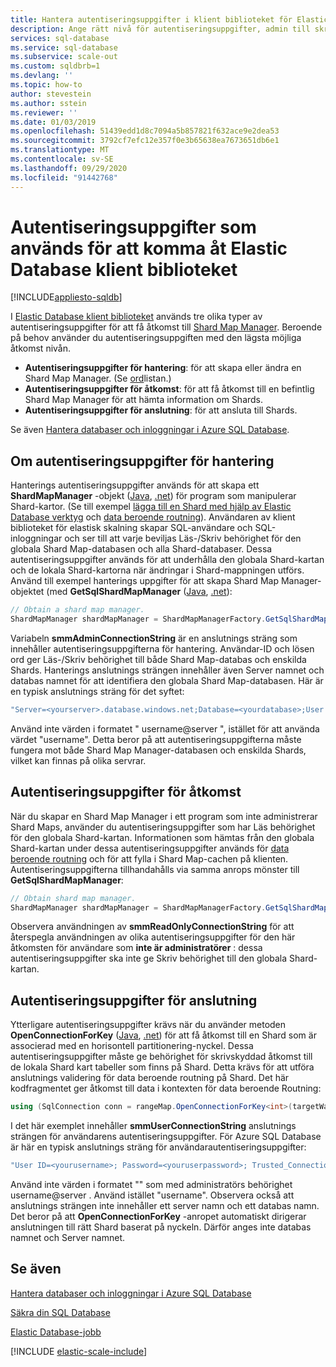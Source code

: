 ```yaml
---
title: Hantera autentiseringsuppgifter i klient biblioteket för Elastic Database
description: Ange rätt nivå för autentiseringsuppgifter, admin till skrivskyddad, för Elastic Database-appar
services: sql-database
ms.service: sql-database
ms.subservice: scale-out
ms.custom: sqldbrb=1
ms.devlang: ''
ms.topic: how-to
author: stevestein
ms.author: sstein
ms.reviewer: ''
ms.date: 01/03/2019
ms.openlocfilehash: 51439edd1d8c7094a5b857821f632ace9e2dea53
ms.sourcegitcommit: 3792cf7efc12e357f0e3b65638ea7673651db6e1
ms.translationtype: MT
ms.contentlocale: sv-SE
ms.lasthandoff: 09/29/2020
ms.locfileid: "91442768"
---
```

# <a name="credentials-used-to-access-the-elastic-database-client-library"></a>Autentiseringsuppgifter som används för att komma åt Elastic Database klient biblioteket
[!INCLUDE[appliesto-sqldb](../includes/appliesto-sqldb.md)]

I [Elastic Database klient biblioteket](elastic-database-client-library.md) används tre olika typer av autentiseringsuppgifter för att få åtkomst till [Shard Map Manager](elastic-scale-shard-map-management.md). Beroende på behov använder du autentiseringsuppgiften med den lägsta möjliga åtkomst nivån.

* **Autentiseringsuppgifter för hantering**: för att skapa eller ändra en Shard Map Manager. (Se [ord](elastic-scale-glossary.md)listan.)
* **Autentiseringsuppgifter för åtkomst**: för att få åtkomst till en befintlig Shard Map Manager för att hämta information om Shards.
* **Autentiseringsuppgifter för anslutning**: för att ansluta till Shards.

Se även [Hantera databaser och inloggningar i Azure SQL Database](logins-create-manage.md).

## <a name="about-management-credentials"></a>Om autentiseringsuppgifter för hantering

Hanterings autentiseringsuppgifter används för att skapa ett **ShardMapManager** -objekt ([Java](/java/api/com.microsoft.azure.elasticdb.shard.mapmanager.shardmapmanager), [.net](https://docs.microsoft.com/dotnet/api/microsoft.azure.sqldatabase.elasticscale.shardmanagement.shardmapmanager)) för program som manipulerar Shard-kartor. (Se till exempel [lägga till en Shard med hjälp av Elastic Database verktyg](elastic-scale-add-a-shard.md) och [data beroende routning](elastic-scale-data-dependent-routing.md)). Användaren av klient biblioteket för elastisk skalning skapar SQL-användare och SQL-inloggningar och ser till att varje beviljas Läs-/Skriv behörighet för den globala Shard Map-databasen och alla Shard-databaser. Dessa autentiseringsuppgifter används för att underhålla den globala Shard-kartan och de lokala Shard-kartorna när ändringar i Shard-mappningen utförs. Använd till exempel hanterings uppgifter för att skapa Shard Map Manager-objektet (med **GetSqlShardMapManager** ([Java](/java/api/com.microsoft.azure.elasticdb.shard.mapmanager.shardmapmanagerfactory.getsqlshardmapmanager), [.net](https://docs.microsoft.com/dotnet/api/microsoft.azure.sqldatabase.elasticscale.shardmanagement.shardmapmanagerfactory.getsqlshardmapmanager)):

```java
// Obtain a shard map manager.
ShardMapManager shardMapManager = ShardMapManagerFactory.GetSqlShardMapManager(smmAdminConnectionString,ShardMapManagerLoadPolicy.Lazy);
```

Variabeln **smmAdminConnectionString** är en anslutnings sträng som innehåller autentiseringsuppgifterna för hantering. Användar-ID och lösen ord ger Läs-/Skriv behörighet till både Shard Map-databas och enskilda Shards. Hanterings anslutnings strängen innehåller även Server namnet och databas namnet för att identifiera den globala Shard Map-databasen. Här är en typisk anslutnings sträng för det syftet:

```java
"Server=<yourserver>.database.windows.net;Database=<yourdatabase>;User ID=<yourmgmtusername>;Password=<yourmgmtpassword>;Trusted_Connection=False;Encrypt=True;Connection Timeout=30;”
```

Använd inte värden i formatet " username@server ", istället för att använda värdet "username".  Detta beror på att autentiseringsuppgifterna måste fungera mot både Shard Map Manager-databasen och enskilda Shards, vilket kan finnas på olika servrar.

## <a name="access-credentials"></a>Autentiseringsuppgifter för åtkomst

När du skapar en Shard Map Manager i ett program som inte administrerar Shard Maps, använder du autentiseringsuppgifter som har Läs behörighet för den globala Shard-kartan. Informationen som hämtas från den globala Shard-kartan under dessa autentiseringsuppgifter används för [data beroende routning](elastic-scale-data-dependent-routing.md) och för att fylla i Shard Map-cachen på klienten. Autentiseringsuppgifterna tillhandahålls via samma anrops mönster till **GetSqlShardMapManager**:

```java
// Obtain shard map manager.
ShardMapManager shardMapManager = ShardMapManagerFactory.GetSqlShardMapManager(smmReadOnlyConnectionString, ShardMapManagerLoadPolicy.Lazy);  
```

Observera användningen av **smmReadOnlyConnectionString** för att återspegla användningen av olika autentiseringsuppgifter för den här åtkomsten för användare som **inte är administratörer** : dessa autentiseringsuppgifter ska inte ge Skriv behörighet till den globala Shard-kartan.

## <a name="connection-credentials"></a>Autentiseringsuppgifter för anslutning

Ytterligare autentiseringsuppgifter krävs när du använder metoden **OpenConnectionForKey**  ([Java](/java/api/com.microsoft.azure.elasticdb.shard.mapper.listshardmapper.openconnectionforkey), [.net](https://docs.microsoft.com/dotnet/api/microsoft.azure.sqldatabase.elasticscale.shardmanagement.shardmap.openconnectionforkey)) för att få åtkomst till en Shard som är associerad med en horisontell partitionering-nyckel. Dessa autentiseringsuppgifter måste ge behörighet för skrivskyddad åtkomst till de lokala Shard kart tabeller som finns på Shard. Detta krävs för att utföra anslutnings validering för data beroende routning på Shard. Det här kodfragmentet ger åtkomst till data i kontexten för data beroende Routning:

```csharp
using (SqlConnection conn = rangeMap.OpenConnectionForKey<int>(targetWarehouse, smmUserConnectionString, ConnectionOptions.Validate))
```

I det här exemplet innehåller **smmUserConnectionString** anslutnings strängen för användarens autentiseringsuppgifter. För Azure SQL Database är här en typisk anslutnings sträng för användarautentiseringsuppgifter:

```java
"User ID=<yourusername>; Password=<youruserpassword>; Trusted_Connection=False; Encrypt=True; Connection Timeout=30;”  
```

Använd inte värden i formatet "" som med administratörs behörighet username@server . Använd istället "username".  Observera också att anslutnings strängen inte innehåller ett server namn och ett databas namn. Det beror på att **OpenConnectionForKey** -anropet automatiskt dirigerar anslutningen till rätt Shard baserat på nyckeln. Därför anges inte databas namnet och Server namnet.

## <a name="see-also"></a>Se även

[Hantera databaser och inloggningar i Azure SQL Database](logins-create-manage.md)

[Säkra din SQL Database](security-overview.md)

[Elastic Database-jobb](elastic-jobs-overview.md)

[!INCLUDE [elastic-scale-include](../../../includes/elastic-scale-include.md)]
